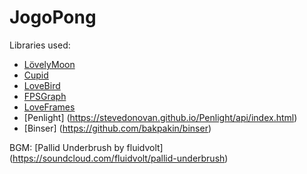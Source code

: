 # JogoPong
Libraries used:

* [LövelyMoon](https://love2d.org/forums/viewtopic.php?f=5&t=38702)
* [Cupid](https://love2d.org/wiki/Cupid)
* [LoveBird](https://github.com/rxi/lovebird/)
* [FPSGraph](https://github.com/icrawler/FPSGraph)
* [LoveFrames](https://github.com/KennyShields/LoveFrames)
* [Penlight] (https://stevedonovan.github.io/Penlight/api/index.html)
* [Binser] (https://github.com/bakpakin/binser)

BGM:
[Pallid Underbrush by fluidvolt] (https://soundcloud.com/fluidvolt/pallid-underbrush)
